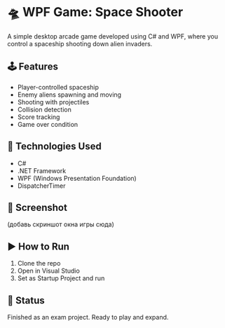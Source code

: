 # 🛸 WPF Game: Space Shooter

A simple desktop arcade game developed using C# and WPF, where you control a spaceship shooting down alien invaders.

## 🕹️ Features
- Player-controlled spaceship
- Enemy aliens spawning and moving
- Shooting with projectiles
- Collision detection
- Score tracking
- Game over condition

## 🔧 Technologies Used
- C#
- .NET Framework
- WPF (Windows Presentation Foundation)
- DispatcherTimer

## 📸 Screenshot
(добавь скриншот окна игры сюда)

## ▶️ How to Run
1. Clone the repo
2. Open in Visual Studio
3. Set as Startup Project and run

## 🚀 Status
Finished as an exam project. Ready to play and expand.
